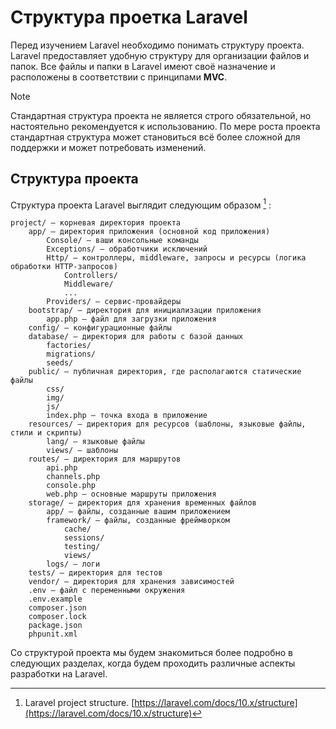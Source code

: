 # Структура проетка Laravel

Перед изучением Laravel необходимо понимать структуру проекта. 
Laravel предоставляет удобную структуру для организации файлов и папок.
Все файлы и папки в Laravel имеют своё назначение и расположены в соответствии с принципами **MVC**.

> [!NOTE]
> Стандартная структура проекта не является строго обязательной, но настоятельно рекомендуется к использованию. По мере роста проекта стандартная структура может становиться всё более сложной для поддержки и может потребовать изменений.

## Структура проекта

Структура проекта Laravel выглядит следующим образом [^1] :

```
project/ — корневая директория проекта
    app/ — директория приложения (основной код приложения)
        Console/ — ваши консольные команды
        Exceptions/ — обработчики исключений
        Http/ — контроллеры, middleware, запросы и ресурсы (логика обработки HTTP-запросов)
            Controllers/
            Middleware/
            ...
        Providers/ — сервис-провайдеры
    bootstrap/ — директория для инициализации приложения
        app.php — файл для загрузки приложения
    config/ — конфигурационные файлы
    database/ — директория для работы с базой данных
        factories/
        migrations/
        seeds/
    public/ — публичная директория, где располагаются статические файлы
        css/
        img/
        js/
        index.php — точка входа в приложение
    resources/ — директория для ресурсов (шаблоны, языковые файлы, стили и скрипты)
        lang/ — языковые файлы
        views/ — шаблоны
    routes/ — директория для маршрутов
        api.php
        channels.php
        console.php
        web.php — основные маршруты приложения
    storage/ — директория для хранения временных файлов
        app/ — файлы, созданные вашим приложением
        framework/ — файлы, созданные фреймворком
            cache/
            sessions/
            testing/
            views/
        logs/ — логи
    tests/ — директория для тестов
    vendor/ — директория для хранения зависимостей
    .env — файл с переменными окружения
    .env.example
    composer.json
    composer.lock
    package.json
    phpunit.xml
```

Со структурой проекта мы будем знакомиться более подробно в следующих разделах, когда будем проходить различные аспекты разработки на Laravel.

[^1]: Laravel project structure. [https://laravel.com/docs/10.x/structure](https://laravel.com/docs/10.x/structure)
